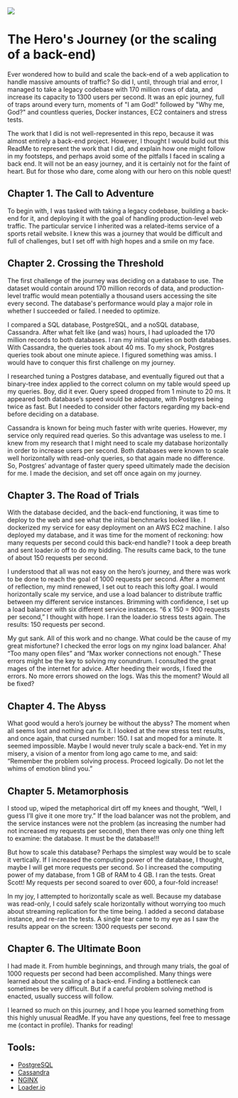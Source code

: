 <img src="https://github.com/footwork-web/related-items/blob/main/_THIS%20SHOULDN'T%20BE%20TOO%20BAD_%20cropped.png" />

# The Hero's Journey (or the scaling of a back-end)

Ever wondered how to build and scale the back-end of a web application to handle massive amounts of traffic? So did I, until, through trial and error, I managed to take a legacy codebase with 170 million rows of data, and increase its capacity to 1300 users per second. It was an epic journey, full of traps around every turn, moments of "I am God!" followed by "Why me, God?" and countless queries, Docker instances, EC2 containers and stress tests.

The work that I did is not well-represented in this repo, because it was almost entirely a back-end project. However, I thought I would build out this ReadMe to represent the work that I did, and explain how one might follow in my footsteps, and perhaps avoid some of the pitfalls I faced in scaling a back end. It will not be an easy journey, and it is certainly not for the faint of heart. But for those who dare, come along with our hero on this noble quest!

## Chapter 1. The Call to Adventure

To begin with, I was tasked with taking a legacy codebase, building a back-end for it, and deploying it with the goal of handling production-level web traffic. The particular service I inherited was a related-items service of a sports retail website. I knew this was a journey that would be difficult and full of challenges, but I set off with high hopes and a smile on my face.

## Chapter 2. Crossing the Threshold

The first challenge of the journey was deciding on a database to use. The dataset would contain around 170 million records of data, and production-level traffic would mean potentially a thousand users accessing the site every second. The database's performance would play a major role in whether I succeeded or failed. I needed to optimize.

I compared a SQL database, PostgreSQL, and a noSQL database, Cassandra. After what felt like (and was) hours, I had uploaded the 170 million records to both databases. I ran my initial queries on both databases. With Cassandra, the queries took about 40 ms. To my shock, Postgres queries took about one minute apiece. I figured something was amiss. I would have to conquer this first challenge on my journey.

I researched tuning a Postgres database, and eventually figured out that a binary-tree index applied to the correct column on my table would speed up my queries. Boy, did it ever. Query speed dropped from 1 minute to 20 ms. It appeared both database’s speed would be adequate, with Postgres being twice as fast. But I needed to consider other factors regarding my back-end before deciding on a database.

Cassandra is known for being much faster with write queries. However, my service only required read queries. So this advantage was useless to me. I knew from my research that I might need to scale my database horizontally in order to increase users per second. Both databases were known to scale well horizontally with read-only queries, so that again made no difference. So, Postgres’ advantage of faster query speed ultimately made the decision for me. I made the decision, and set off once again on my journey.

## Chapter 3. The Road of Trials

With the database decided, and the back-end functioning, it was time to deploy to the web and see what the initial benchmarks looked like. I dockerized my service for easy deployment on an AWS EC2 machine. I also deployed my database, and it was time for the moment of reckoning: how many requests per second could this back-end handle? I took a deep breath and sent loader.io off to do my bidding. The results came back, to the tune of about 150 requests per second.

I understood that all was not easy on the hero’s journey, and there was work to be done to reach the goal of 1000 requests per second. After a moment of reflection, my mind renewed, I set out to reach this lofty goal. I would horizontally scale my service, and use a load balancer to distribute traffic between my different service instances. Brimming with confidence, I set up a load balancer with six different service instances. “6 x 150 = 900 requests per second,” I thought with hope. I ran the loader.io stress tests again. The results: 150 requests per second.

My gut sank. All of this work and no change. What could be the cause of my great misfortune? I checked the error logs on my nginx load balancer. Aha! “Too many open files” and “Max worker connections not enough.” These errors might be the key to solving my conundrum. I consulted the great mages of the internet for advice. After heeding their words, I fixed the errors. No more errors showed on the logs. Was this the moment? Would all be fixed?

## Chapter 4. The Abyss

What good would a hero’s journey be without the abyss? The moment when all seems lost and nothing can fix it. I looked at the new stress test results, and once again, that cursed number: 150. I sat and moped for a minute. It seemed impossible. Maybe I would never truly scale a back-end. Yet in my misery, a vision of a mentor from long ago came to me, and said: “Remember the problem solving process. Proceed logically. Do not let the whims of emotion blind you.”

## Chapter 5. Metamorphosis

I stood up, wiped the metaphorical dirt off my knees and thought, “Well, I guess I’ll give it one more try.” If the load balancer was not the problem, and the service instances were not the problem (as increasing the number had not increased my requests per second), then there was only one thing left to examine: the database. It must be the database!!!

But how to scale this database? Perhaps the simplest way would be to scale it vertically. If I increased the computing power of the database, I thought, maybe I will get more requests per second. So I increased the computing power of my database, from 1 GB of RAM to 4 GB. I ran the tests. Great Scott! My requests per second soared to over 600, a four-fold increase!

In my joy, I attempted to horizontally scale as well. Because my database was read-only, I could safely scale horizontally without worrying too much about streaming replication for the time being. I added a second database instance, and re-ran the tests. A single tear came to my eye as I saw the results appear on the screen: 1300 requests per second.

## Chapter 6. The Ultimate Boon

I had made it. From humble beginnings, and through many trials, the goal of 1000 requests per second had been accomplished. Many things were learned about the scaling of a back-end. Finding a bottleneck can sometimes be very difficult. But if a careful problem solving method is enacted, usually success will follow.

I learned so much on this journey, and I hope you learned something from this highly unusual ReadMe. If you have any questions, feel free to message me (contact in profile). Thanks for reading!

## Tools:

- [PostgreSQL](https://www.postgresql.org/)
- [Cassandra](https://cassandra.apache.org/)
- [NGINX](https://www.nginx.com/)
- [Loader.io](https://loader.io/)
